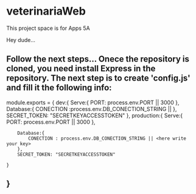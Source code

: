 # veterinariaWeb
This project space is for Apps 5A

Hey dude...

Follow the next steps...
Onece the repository is cloned, you need install Express in the repository.
The next step is to create 'config.js' and fill it the following info:
--------------------------------------
module.exports = {
    dev:{
        Serve:{
            PORT: process.env.PORT || 3000
        },
        Database:{
            CONECTION :process.env.DB_CONECTION_STRING  || <here write your key>
        },
        SECRET_TOKEN: "SECRETKEYACCESSTOKEN"
    },
    production:{
        Serve:{
            PORT: process.env.PORT || 3000
        },
        
        Database:{
            CONECTION : process.env.DB_CONECTION_STRING || <here write your key>
        },
        SECRET_TOKEN: "SECRETKEYACCESSTOKEN"

    }
}
-----------------------------------------------
